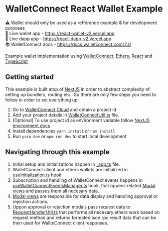 # WalletConnect React Wallet Example

⚠️ Wallet should only be used as a refference example & for development purposes <br />
🔗 Live wallet app - https://react-wallet-v2.vercel.app <br />
🔗 Live dapp app - https://react-dapp-v2.vercel.app <br />
📚 WalletConnect docs - https://docs.walletconnect.com/2.0

Example wallet implementation using [WalletConnect](https://walletconnect.com/), [Ethers](https://docs.ethers.io/v5/), [React](https://reactjs.org/) and [TypeScript](https://www.typescriptlang.org)

## Getting started

This example is built atop of [NextJS](https://nextjs.org/) in order to abstract complexity of setting up bundlers, routing etc.. So there are only few steps you need to follow in order to set everything up

1. Go to [WalletConnect Cloud](https://cloud.walletconnect.com/sign-in) and obtain a project id
2. Add your project details in [WalletConnectUtil.ts](https://github.com/WalletConnect/web-examples/blob/main/wallets/react-wallet-v2/src/utils/WalletConnectUtil.ts) file.
3. [Optional] To use project id as environment variable follow [NextJS environment docs](https://nextjs.org/docs/basic-features/environment-variables)
4. Install dependencies `yarn install` or `npm install`
5. Run `yarn dev` or `npm run dev` to start local development

## Navigating through this example

1. Initial setup and initializations happen in [_app.ts](https://github.com/WalletConnect/web-examples/blob/main/wallets/react-wallet-v2/src/pages/_app.tsx) file.
2. WalletConnect client and ethers wallets are initialized in [useInitialization.ts ](https://github.com/WalletConnect/web-examples/blob/main/wallets/react-wallet-v2/src/hooks/useInitialization.ts) hook
3. Subscription and handling of WalletConnect events happens in [useWalletConnectEventsManager.ts](https://github.com/WalletConnect/web-examples/blob/main/wallets/react-wallet-v2/src/hooks/useWalletConnectEventsManager.ts) hook, that oppens related [Modal views](https://github.com/WalletConnect/web-examples/tree/main/wallets/react-wallet-v2/src/views) and passes them all necesary data.
4. [Modal views](https://github.com/WalletConnect/web-examples/tree/main/wallets/react-wallet-v2/src/views) are responsible for data display and handling approval or rejection actions.
5. Uppon approval or rejection modals pass request data to [RequestHandlerUtil.ts](https://github.com/WalletConnect/web-examples/blob/main/wallets/react-wallet-v2/src/utils/RequestHandlerUtil.ts) that performs all necesary ethers work based on request method and returns formated json rpc result data that can be then used for WallteConnect client responses.
